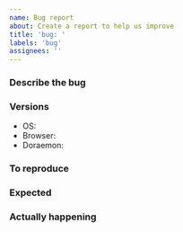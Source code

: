 ```yaml
---
name: Bug report
about: Create a report to help us improve
title: 'bug: '
labels: 'bug'
assignees: ''
---
```


### Describe the bug

<!-- Please describe the bug in a clear and concise way -->

### Versions

<!-- Please provide the versions, which could help us to resolve this problem as soon as possible-->

-   OS:
-   Browser:
-   Doraemon:

### To reproduce

### Expected

<!-- Please describe what you expected to happen -->

### Actually happening

<!-- Maybe provide a screenshot is more impressive -->